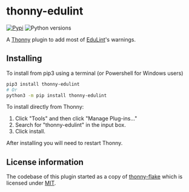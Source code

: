# thonny-edulint

[![Pypi](https://img.shields.io/pypi/v/thonny-edulint?color=blue)](https://pypi.org/project/edulint/)
![Python versions](https://img.shields.io/badge/python-%3E%3D%203.8-blue)


A [Thonny](https://github.com/thonny/thonny) plugin to add most of [EduLint](https://github.com/GiraffeReversed/edulint)'s warnings.

## Installing
To install from pip3 using a terminal (or Powershell for Windows users)
```bash
pip3 install thonny-edulint
# Or
python3 -m pip install thonny-edulint
```

To install directly from Thonny:
1. Click "Tools" and then click "Manage Plug-ins..."
2. Search for "thonny-edulint" in the input box.
3. Click install.

After installing you will need to restart Thonny.


## License information

The codebase of this plugin started as a copy of [thonny-flake](https://github.com/Bigjango13/thonny-flake) which is licensed under [MIT](https://github.com/Bigjango13/thonny-flake/blob/main/LICENSE).
